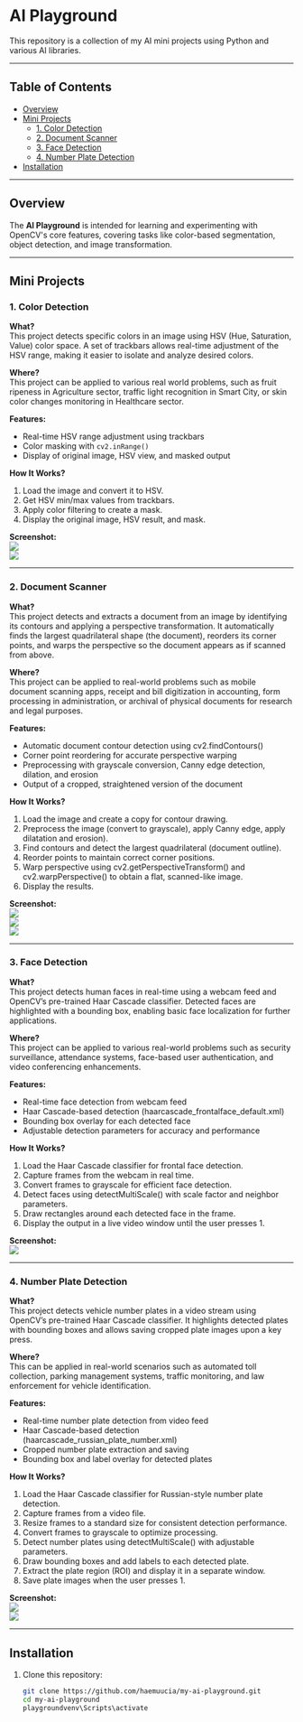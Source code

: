 # AI Playground

This repository is a collection of my AI mini projects using Python and various AI libraries.  

---

## Table of Contents
- [Overview](#overview)
- [Mini Projects](#mini-projects)
  - [1. Color Detection](#1-color-detection)
  - [2. Document Scanner](#2-document-scanner)
  - [3. Face Detection](#3-face-detection)
  - [4. Number Plate Detection](#4-number-plate-detection)
- [Installation](#installation)

---

## Overview
The **AI Playground** is intended for learning and experimenting with OpenCV's core features, covering tasks like color-based segmentation, object detection, and image transformation.  

---

## Mini Projects

### **1. Color Detection**
**What?**  
This project detects specific colors in an image using HSV (Hue, Saturation, Value) color space. A set of trackbars allows real-time adjustment of the HSV range, making it easier to isolate and analyze desired colors.  

**Where?**  
This project can be applied to various real world problems, such as fruit ripeness in Agriculture sector, traffic light recognition in Smart City, or skin color changes monitoring in Healthcare sector.  

**Features:**
- Real-time HSV range adjustment using trackbars
- Color masking with `cv2.inRange()`
- Display of original image, HSV view, and masked output

**How It Works?**
1. Load the image and convert it to HSV.
2. Get HSV min/max values from trackbars.
3. Apply color filtering to create a mask.
4. Display the original image, HSV result, and mask.

**Screenshot:**  
![](screenshots/colordetection1.png)  
![](screenshots/colordetection2.png)  

---

### **2. Document Scanner**
**What?**  
This project detects and extracts a document from an image by identifying its contours and applying a perspective transformation. It automatically finds the largest quadrilateral shape (the document), reorders its corner points, and warps the perspective so the document appears as if scanned from above.

**Where?**  
This project can be applied to real-world problems such as mobile document scanning apps, receipt and bill digitization in accounting, form processing in administration, or archival of physical documents for research and legal purposes.

**Features:**
- Automatic document contour detection using cv2.findContours()
- Corner point reordering for accurate perspective warping
- Preprocessing with grayscale conversion, Canny edge detection, dilation, and erosion
- Output of a cropped, straightened version of the document

**How It Works?**
1. Load the image and create a copy for contour drawing.
2. Preprocess the image (convert to grayscale), apply Canny edge, apply dilatation and erosion).
3. Find contours and detect the largest quadrilateral (document outline).
4. Reorder points to maintain correct corner positions.
5. Warp perspective using cv2.getPerspectiveTransform() and cv2.warpPerspective() to obtain a flat, scanned-like image.
6. Display the results.

**Screenshot:**  
![](screenshots/input.png)  
![](screenshots/result.png)  
![](screenshots/output.png)  

---

### **3. Face Detection**
**What?**  
This project detects human faces in real-time using a webcam feed and OpenCV’s pre-trained Haar Cascade classifier. Detected faces are highlighted with a bounding box, enabling basic face localization for further applications.

**Where?**  
This project can be applied to various real-world problems such as security surveillance, attendance systems, face-based user authentication, and video conferencing enhancements.

**Features:**
- Real-time face detection from webcam feed
- Haar Cascade-based detection (haarcascade_frontalface_default.xml)
- Bounding box overlay for each detected face
- Adjustable detection parameters for accuracy and performance
  
**How It Works?**
1. Load the Haar Cascade classifier for frontal face detection.
2. Capture frames from the webcam in real time.
3. Convert frames to grayscale for efficient face detection.
4. Detect faces using detectMultiScale() with scale factor and neighbor parameters.
5. Draw rectangles around each detected face in the frame.
6. Display the output in a live video window until the user presses 1.

**Screenshot:**  
![](screenshots/facerecognition.png)  

---

### **4. Number Plate Detection**
**What?**  
This project detects vehicle number plates in a video stream using OpenCV’s pre-trained Haar Cascade classifier. It highlights detected plates with bounding boxes and allows saving cropped plate images upon a key press.

**Where?**  
This can be applied in real-world scenarios such as automated toll collection, parking management systems, traffic monitoring, and law enforcement for vehicle identification.

**Features:**
- Real-time number plate detection from video feed
- Haar Cascade-based detection (haarcascade_russian_plate_number.xml)
- Cropped number plate extraction and saving
- Bounding box and label overlay for detected plates

**How It Works?**
1. Load the Haar Cascade classifier for Russian-style number plate detection.
2. Capture frames from a video file.
3. Resize frames to a standard size for consistent detection performance.
4. Convert frames to grayscale to optimize processing.
5. Detect number plates using detectMultiScale() with adjustable parameters.
6. Draw bounding boxes and add labels to each detected plate.
7. Extract the plate region (ROI) and display it in a separate window.
8. Save plate images when the user presses 1.

**Screenshot:**  
![](screenshots/nplate1.png)  
![](screenshots/nplate2.png)  

---

## Installation
1. Clone this repository:
   ```bash
   git clone https://github.com/haemuucia/my-ai-playground.git
   cd my-ai-playground
   playgroundvenv\Scripts\activate
